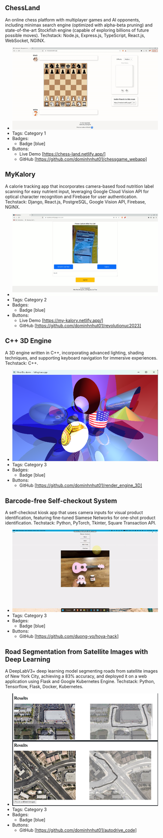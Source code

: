 ## ChessLand
An online chess platform with multiplayer games and AI opponents, including minimax search engine (optimized with alpha-beta pruning) and state-of-the-art Stockfish engine (capable of exploring billions of future possible moves).
Techstack: Node.js, Express.js, TypeScript, React.js, WebSocket, NGINX.
- ![600x200](../assets/chess_singleplayer_demo.gif)
- Tags: Category 1
- Badges:
  - Badge [blue]
- Buttons:
  - Live Demo [https://chess-land.netlify.app/]
  - GitHub [https://github.com/dominhnhut01/chessgame_webapp]

## MyKalory
A calorie tracking app that incorporates camera-based food nutrition label scanning for easy nutrient input, leveraging Google Cloud Vision API for optical character recognition and Firebase for user authentication.
Techstack: Django, React.js, PostgreSQL, Google Vision API, Firebase, NGINX.
- ![600x200](../assets/my-kalory.gif)
- Tags: Category 2
- Badges:
  - Badge [blue]
- Buttons:
  - Live Demo [https://my-kalory.netlify.app/]
  - GitHub [https://github.com/dominhnhut01/revolutionuc2023]

## C++ 3D Engine
A 3D engine written in C++, incorporating advanced lighting, shading techniques, and supporting keyboard navigation for immersive experiences.
Techstack: C++.
- ![600x200](../assets/3d_engine.png)
- Tags: Category 3
- Badges:
  - Badge [blue]
- Buttons:
  - GitHub [https://github.com/dominhnhut01/render_engine_3D]

## Barcode-free Self-checkout System
A self-checkout kiosk app that uses camera inputs for visual product identification, featuring fine-tuned Siamese Networks for one-shot product identification.
Techstack: Python, PyTorch, Tkinter, Square Transaction API.
- ![600x200](../assets/ezcheckout.gif)
- Tags: Category 3
- Badges:
  - Badge [blue]
- Buttons:
  - GitHub [https://github.com/duong-vo/hoya-hack]

## Road Segmentation from Satellite Images with Deep Learning
A DeepLabV3+ deep learning model segmenting roads from satellite images of New York City, achieving a 83% accuracy, and deployed it on a web application using Flask and Google Kubernetes Engine.
Techstack: Python, Tensorflow, Flask, Docker, Kubernetes.
- ![600x200](../assets/road_segment.png)
- Tags: Category 3
- Badges:
  - Badge [blue]
- Buttons:
  - GitHub [https://github.com/dominhnhut01/autodrive_code]